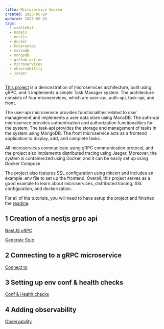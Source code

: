 ```yaml
---
title: Microservice Course
created: 2023-05-20
updated: 2023-05-30
tags:
  - sveltekit
  - nodejs
  - nestjs
  - docker
  - kubernetes
  - mariadb
  - mongodb
  - github action
  - microservices
  - observability
  - jaeger
---
```


[This project](https://github.com/MohammadBnei/grpc-task-manager) is a demonstration of microservices architecture, built using gRPC, and it implements a simple Task Manager system. The architecture consists of four microservices, which are user-api, auth-api, task-api, and front.

The user-api microservice provides functionalities related to user management and implements a user data store using MariaDB. The auth-api microservice provides authentication and authorization functionalities for the system. The task-api provides the storage and management of tasks in the system using MongoDB. The front microservice acts as a frontend application to display, add, and complete tasks.

All microservices communicate using gRPC communication protocol, and the project also implements distributed tracing using Jaeger. Moreover, the system is containerized using Docker, and it can be easily set up using Docker Compose.

The project also features SSL configuration using mkcert and includes an example .env file to set up the frontend. Overall, this project serves as a good example to learn about microservices, distributed tracing, SSL configuration, and dockerization.

For all of the tutorials, you will need to have setup the project and finished the [readme](https://github.com/MohammadBnei/grpc-task-manager/blob/main/Readme.md).

## 1 Creation of a nestjs grpc api
[NestJS gRPC](/microservices/1-nestjs-grpc)


[Generate Stub](/microservices/generate-proto)

## 2 Connecting to a gRPC microservice
[Connect to](/microservices/2-connect-ms)

## 3 Setting up env conf & health checks
[Conf & Health checks](/microservices/3-nestjs-conf-health)


## 4 Adding observability
[Observability](/microservices/observability)